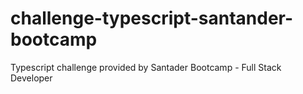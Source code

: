 # challenge-typescript-santander-bootcamp
Typescript challenge provided by Santader Bootcamp - Full Stack Developer
